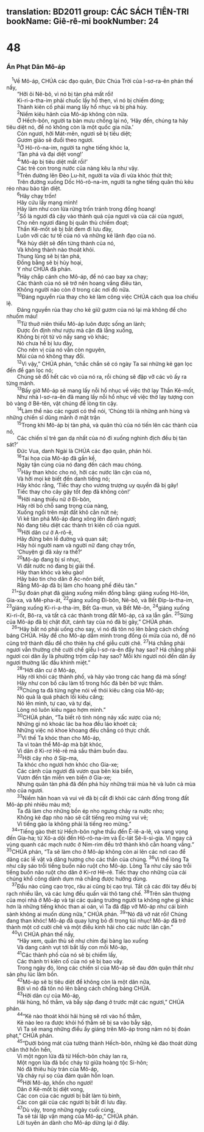 translation: BD2011
group: CÁC SÁCH TIÊN-TRI
bookName: Giê-rê-mi 
bookNumber: 24
-------

<div class="title"><h1>48</h1><h3>Án Phạt Dân Mô-áp</h3></div>
<span class="verse gie_48_1"> <sup>1</sup>Về Mô-áp, CHÚA các đạo quân, Ðức Chúa Trời của I-sơ-ra-ên phán thế nầy,<br/>  “Hỡi ôi Nê-bô, vì nó bị tàn phá mất rồi!<br/>  Ki-ri-a-tha-im phải chuốc lấy hổ thẹn, vì nó bị chiếm đóng;<br/>  Thành kiên cố phải mang lấy hổ nhục và bị phá hủy.<br/></span>
<span class="verse gie_48_2">  <sup>2</sup>Niềm kiêu hãnh của Mô-áp không còn nữa.<br/>  Ở Hếch-bôn, người ta bàn mưu chống lại nó, ‘Hãy đến, chúng ta hãy tiêu diệt nó, để nó không còn là một quốc gia nữa.’<br/>  Còn ngươi, hỡi Mát-mên, ngươi sẽ bị tiêu diệt;<br/>  Gươm giáo sẽ đuổi theo ngươi.<br/></span>
<span class="verse gie_48_3">  <sup>3</sup>Ở Hô-rô-na-im, người ta nghe tiếng khóc la,<br/>  ‘Tàn phá và đại diệt vong!’<br/></span>
<span class="verse gie_48_4">  <sup>4</sup>‘Mô-áp bị tiêu diệt mất rồi!’<br/>  Các trẻ con trong nước của nàng kêu la như vậy.<br/></span>
<span class="verse gie_48_5">  <sup>5</sup>Trên đường lên Ðèo Lu-hít, người ta vừa đi vừa khóc thút thít;<br/>  Trên đường xuống Dốc Hô-rô-na-im, người ta nghe tiếng quân thù kêu réo nhau bảo tận diệt.<br/></span>
<span class="verse gie_48_6">  <sup>6</sup>Hãy chạy trốn!<br/>  Hãy cứu lấy mạng mình!<br/>  Hãy làm như con lừa rừng trốn tránh trong đồng hoang!<br/></span>
<span class="verse gie_48_7">  <sup>7</sup>Số là ngươi đã cậy vào thành quả của ngươi và của cải của ngươi,<br/>  Cho nên ngươi đáng bị quân thù chiếm đoạt;<br/>  Thần Kê-mốt sẽ bị bắt đem đi lưu đày,<br/>  Luôn với các tư tế của nó và những kẻ lãnh đạo của nó.<br/></span>
<span class="verse gie_48_8">  <sup>8</sup>Kẻ hủy diệt sẽ đến từng thành của nó,<br/>  Và không thành nào thoát khỏi.<br/>  Thung lũng sẽ bị tàn phá,<br/>  Ðồng bằng sẽ bị hủy hoại,<br/>  Y như CHÚA đã phán.<br/></span>
<span class="verse gie_48_9">  <sup>9</sup>Hãy chắp cánh cho Mô-áp, để nó cao bay xa chạy; <br/>  Các thành của nó sẽ trở nên hoang vắng điêu tàn,<br/>  Không người nào còn ở trong các nơi đó nữa.<br/></span>
<span class="verse gie_48_10">  <sup>10</sup>Ðáng nguyền rủa thay cho kẻ làm công việc CHÚA cách qua loa chiếu lệ.<br/>  Ðáng nguyền rủa thay cho kẻ giữ gươm của nó lại mà không để cho nhuốm máu!<br/></span>
<span class="verse gie_48_11">  <sup>11</sup>Từ thuở niên thiếu Mô-áp luôn được sống an lành;<br/>  Ðược ổn định như rượu mà cặn đã lắng xuống,<br/>  Không bị rót từ vò nầy sang vò khác;<br/>  Nó chưa hề bị lưu đày,<br/>  Cho nên vị của nó vẫn còn nguyên,<br/>  Mùi của nó không thay đổi.<br/></span>
<span class="verse gie_48_12">  <sup>12</sup>Vì vậy,” CHÚA phán, “chắc chắn sẽ có ngày Ta sai những kẻ gạn lọc đến để gạn lọc nó;<br/>  Chúng sẽ đổ hết các vò của nó ra, rồi chúng sẽ đập vỡ các vò ấy ra từng mảnh.<br/></span>
<span class="verse gie_48_13">  <sup>13</sup>Bấy giờ Mô-áp sẽ mang lấy nỗi hổ nhục về việc thờ lạy Thần Kê-mốt,<br/>  Như nhà I-sơ-ra-ên đã mang lấy nỗi hổ nhục về việc thờ lạy tượng con bò vàng ở Bê-tên, vật chúng để lòng tin cậy.<br/></span>
<span class="verse gie_48_14">  <sup>14</sup>Làm thể nào các ngươi có thể nói, ‘Chúng tôi là những anh hùng và những chiến sĩ dũng mãnh ở mặt trận<br/></span>
<span class="verse gie_48_15">  <sup>15</sup>Trong khi Mô-áp bị tàn phá, và quân thù của nó tiến lên các thành của nó,<br/>  Các chiến sĩ trẻ gan dạ nhất của nó đi xuống nghinh địch đều bị tàn sát?’<br/>  Ðức Vua, danh Ngài là CHÚA các đạo quân, phán hỏi.<br/></span>
<span class="verse gie_48_16">  <sup>16</sup>Tai họa của Mô-áp đã gần kề,<br/>  Ngày tận cùng của nó đang đến cách mau chóng.<br/></span>
<span class="verse gie_48_17">  <sup>17</sup>Hãy than khóc cho nó, hỡi các nước lân cận của nó,<br/>  Và hỡi mọi kẻ biết đến danh tiếng nó;<br/>  Hãy khóc rằng, ‘Tiếc thay cho vương trượng uy quyền đã bị gãy!<br/>  Tiếc thay cho cây gậy tốt đẹp đã không còn!’<br/></span>
<span class="verse gie_48_18">  <sup>18</sup>Hỡi nàng thiếu nữ ở Ði-bôn,<br/>  Hãy rời bỏ chỗ sang trọng của nàng,<br/>  Xuống ngồi trên mặt đất khô cằn nứt nẻ;<br/>  Vì kẻ tàn phá Mô-áp đang xông lên đánh ngươi;<br/>  Nó đang tiêu diệt các thành trì kiên cố của ngươi.<br/></span>
<span class="verse gie_48_19">  <sup>19</sup>Hỡi dân cư ở A-rô-ê,<br/>  Hãy đứng bên lề đường và quan sát;<br/>  Hãy hỏi người nam và người nữ đang chạy trốn,<br/>  ‘Chuyện gì đã xảy ra thế?’<br/></span>
<span class="verse gie_48_20">  <sup>20</sup>Mô-áp đang bị sỉ nhục,<br/>  Vì đất nước nó đang bị giải thể.<br/>  Hãy than khóc và kêu gào!<br/>  Hãy báo tin cho dân ở Ạc-nôn biết,<br/>  Rằng Mô-áp đã bị làm cho hoang phế điêu tàn.”<br/></span>
<span class="verse gie_48_21"> <sup>21</sup>“Sự đoán phạt đã giáng xuống miền đồng bằng: giáng xuống Hô-lôn, Gia-xa, và Mê-pha-át, </span>
<span class="verse gie_48_22"><sup>22</sup>giáng xuống Ði-bôn, Nê-bô, và Bết Ðíp-la-tha-im, </span>
<span class="verse gie_48_23"><sup>23</sup>giáng xuống Ki-ri-a-tha-im, Bết Ga-mun, và Bết Mê-ôn, </span>
<span class="verse gie_48_24"><sup>24</sup>giáng xuống Ki-ri-ốt, Bô-ra, và tất cả các thành trong đất Mô-áp, cả xa lẫn gần. </span>
<span class="verse gie_48_25"><sup>25</sup>Sừng của Mô-áp đã bị chặt đứt, cánh tay của nó đã bị gãy,” CHÚA phán.<br/></span>
<span class="verse gie_48_26"> <sup>26</sup>“Hãy bắt nó phải uống cho say, vì nó đã tôn nó lên bằng cách chống báng CHÚA. Hãy để cho Mô-áp dầm mình trong đống ói mửa của nó, để nó cũng trở thành đầu đề cho thiên hạ chế giễu cười chê. </span>
<span class="verse gie_48_27"><sup>27</sup>Há chẳng phải ngươi vẫn thường chê cười chế giễu I-sơ-ra-ên đấy hay sao? Há chẳng phải ngươi coi dân ấy là phường trộm cắp hay sao? Mỗi khi ngươi nói đến dân ấy ngươi thường lắc đầu khinh miệt.”<br/></span>
<span class="verse gie_48_28">  <sup>28</sup>“Hỡi dân cư ở Mô-áp,<br/>  Hãy rời khỏi các thành phố, và hãy vào trong các hang đá mà sống!<br/>  Hãy như con bồ câu làm tổ trong hốc đá bên bờ vực thẳm.<br/></span>
<span class="verse gie_48_29">  <sup>29</sup>Chúng ta đã từng nghe nói về thói kiêu căng của Mô-áp;<br/>  Nó quả là quá phách lối kiêu căng;<br/>  Nó lên mình, tự cao, và tự đại,<br/>  Lòng nó luôn kiêu ngạo hợm mình.” <br/></span>
<span class="verse gie_48_30">  <sup>30</sup>CHÚA phán, “Ta biết rõ tính nóng nảy xấc xược của nó;<br/>  Những gì nó khoác lác ba hoa đều láo khoét cả;<br/>  Những việc nó khoe khoang đều chẳng có thực chất.<br/></span>
<span class="verse gie_48_31">  <sup>31</sup>Vì thế Ta khóc than cho Mô-áp,<br/>  Ta vì toàn thể Mô-áp mà bật khóc,<br/>  Vì dân ở Ki-rơ Hê-rê mà sầu thảm buồn đau.<br/></span>
<span class="verse gie_48_32">  <sup>32</sup>Hỡi cây nho ở Síp-ma,<br/>  Ta khóc cho ngươi hơn khóc cho Gia-xe;<br/>  Các cành của ngươi đã vươn qua bên kia biển, <br/>  Vươn đến tận miền ven biển ở Gia-xe;<br/>  Nhưng quân tàn phá đã đến phá hủy những trái mùa hè và luôn cả mùa nho của ngươi.<br/></span>
<span class="verse gie_48_33">  <sup>33</sup>Niềm hân hoan và vui vẻ đã bị cất đi khỏi các cánh đồng trong đất Mô-áp phì nhiêu màu mỡ;<br/>  Ta đã làm cho những bồn ép nho ngưng chảy ra nước nho;<br/>  Không kẻ đạp nho nào sẽ cất tiếng reo mừng vui vẻ;<br/>  Vì tiếng gào la không phải là tiếng reo mừng.”<br/></span>
<span class="verse gie_48_34"> <sup>34</sup>“Tiếng gào thét từ Hếch-bôn nghe thấu đến Ê-lê-a-lê, và vang vọng đến Gia-ha; từ Xô-a dội đến Hô-rô-na-im và Éc-lát Sê-li-si-gia. Vì ngay cả vùng quanh các mạch nước ở Nim-rim đều trở thành khô cằn hoang vắng.” </span>
<span class="verse gie_48_35"><sup>35</sup>CHÚA phán, “Ta sẽ làm cho ở Mô-áp không còn ai lên các nơi cao để dâng các lễ vật và dâng hương cho các thần của chúng. </span>
<span class="verse gie_48_36"><sup>36</sup>Vì thế lòng Ta như cây sáo trỗi tiếng buồn não ruột cho Mô-áp. Lòng Ta như cây sáo trỗi tiếng buồn não ruột cho dân ở Ki-rơ Hê-rê. Tiếc thay cho những của cải chúng khổ công dành dụm mà chẳng được hưởng dùng.<br/></span>
<span class="verse gie_48_37"> <sup>37</sup>Ðầu nào cũng cạo trọc, râu ai cũng bị cạo trụi. Tất cả các đôi tay đều bị rạch nhiều lằn, và các lưng đều quấn vải thô tang chế. </span>
<span class="verse gie_48_38"><sup>38</sup>Trên sân thượng của mọi nhà ở Mô-áp và tại các quảng trường người ta không nghe gì khác hơn là những tiếng khóc than ai oán, vì Ta đã đập vỡ Mô-áp như cái bình sành không ai muốn dùng nữa,” CHÚA phán. </span>
<span class="verse gie_48_39"><sup>39</sup>“Nó đã vỡ nát rồi! Chúng đang than khóc! Mô-áp đã quay lưng bỏ đi trong tủi nhục! Mô-áp đã trở thành một cớ cười chê và một điều kinh hãi cho các nước lân cận.”<br/></span>
<span class="verse gie_48_40"> <sup>40</sup>Vì CHÚA phán thế nầy, <br/>  “Hãy xem, quân thù sẽ như chim đại bàng lao xuống <br/>  Và dang cánh vụt tới bắt lấy con mồi Mô-áp,<br/></span>
<span class="verse gie_48_41">  <sup>41</sup>Các thành phố của nó sẽ bị chiếm lấy,<br/>  Các thành trì kiên cố của nó sẽ bị bao vây.<br/>  Trong ngày đó, lòng các chiến sĩ của Mô-áp sẽ đau đớn quặn thắt như sản phụ lúc lâm bồn.<br/></span>
<span class="verse gie_48_42">  <sup>42</sup>Mô-áp sẽ bị tiêu diệt để không còn là một dân nữa,<br/>  Bởi vì nó đã tôn nó lên bằng cách chống báng CHÚA.<br/></span>
<span class="verse gie_48_43">  <sup>43</sup>Hỡi dân cư của Mô-áp,<br/>  Hãi hùng, hố thẳm, và bẫy sập đang ở trước mặt các ngươi,” CHÚA phán.<br/></span>
<span class="verse gie_48_44">  <sup>44</sup>“Kẻ nào thoát khỏi hãi hùng sẽ rơi vào hố thẳm,<br/>  Kẻ nào leo ra được khỏi hố thẳm sẽ bị sa vào bẫy sập,<br/>  Vì Ta sẽ mang những điều ấy giáng trên Mô-áp trong năm nó bị đoán phạt,” CHÚA phán.<br/></span>
<span class="verse gie_48_45">  <sup>45</sup>“Dưới bóng mát của tường thành Hếch-bôn, những kẻ đào thoát dừng chân thở hổn hển,<br/>  Vì một ngọn lửa đã từ Hếch-bôn cháy lan ra,<br/>  Một ngọn lửa đã bốc cháy từ giữa hoàng tộc Si-hôn;<br/>  Nó đã thiêu hủy trán của Mô-áp,<br/>  Và cháy rụi sọ của đám quân hỗn loạn.<br/></span>
<span class="verse gie_48_46">  <sup>46</sup>Hỡi Mô-áp, khốn cho ngươi!<br/>  Dân ở Kê-mốt bị diệt vong,<br/>  Các con của các ngươi bị bắt làm tù binh,<br/>  Các con gái của các ngươi bị bắt đi lưu đày.<br/></span>
<span class="verse gie_48_47">  <sup>47</sup>Dù vậy, trong những ngày cuối cùng,<br/>  Ta sẽ tái lập vận mạng của Mô-áp,” CHÚA phán.<br/>  Lời tuyên án dành cho Mô-áp dừng lại ở đây.<br/></span>
